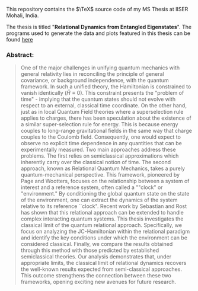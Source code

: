 This repository contains the $\TeX$ source code of my MS Thesis at IISER Mohali, India.

The thesis is titled "**Relational Dynamics from Entangled Eigenstates**". The programs used to generate the data and plots featured in this thesis can be found [here](https://github.com/dev-aditya/Relational_Quantum_Dynamics)


### Abstract:

> One of the major challenges in unifying quantum mechanics with general relativity lies in reconciling the principle of general covariance, or background independence, with the quantum framework. In such a unified theory, the Hamiltonian is constrained to vanish identically ($\hat{H} \equiv 0$). This constraint presents the "problem of time" -  implying that the quantum states should not evolve with respect to an external, classical time coordinate.  On the other hand, just as in local Quantum Field theories where a superselection rule applies to charges, there has been speculation about the existence of a similar super-selection rule for energy. This is because energy couples to long-range gravitational fields in the same way that charge couples to the Coulomb field. Consequently, one would expect to observe no explicit time dependence in any quantities that can be experimentally measured. 
> Two main approaches address these problems. The first relies on semiclassical approximations which inherently carry over the classical notion of time. The second approach, known as Relational Quantum Mechanics, takes a purely quantum-mechanical perspective. This framework, pioneered by Page and Wootters, focuses on the relationship between a system of interest and a reference system, often called a ""clock" or "environment." By conditioning the global quantum state on the state of the environment, one can extract the dynamics of the system relative to its reference ``clock". Recent work by Sebastian and Rost has shown that this relational approach can be extended to handle complex interacting quantum systems.
>This thesis investigates the classical limit of the quantum relational approach. Specifically, we focus on analyzing the JC-Hamiltonian within the relational paradigm and identify the key conditions under which the environment can be considered classical. Finally, we compare the results obtained through this method with those predicted by established semiclassical theories. Our analysis demonstrates that, under appropriate limits, the classical limit of relational dynamics recovers the well-known results expected from semi-classical approaches. This outcome strengthens the connection between these two frameworks, opening exciting new avenues for future research.

